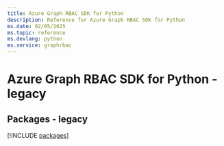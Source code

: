```yaml
---
title: Azure Graph RBAC SDK for Python
description: Reference for Azure Graph RBAC SDK for Python
ms.date: 02/05/2025
ms.topic: reference
ms.devlang: python
ms.service: graphrbac
---
```

# Azure Graph RBAC SDK for Python - legacy
## Packages - legacy
[!INCLUDE [packages](graph-rbac-index.md)]